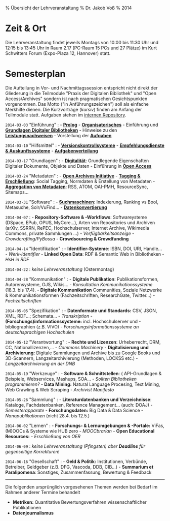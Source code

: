 % Übersicht der Lehrveranstaltung
% Dr. Jakob Voß
% 2014

# Zeit & Ort

Die Lehrveranstaltung findet jeweils Montags von 10:00 bis 11:30 Uhr und
12:15 bis 13:45 Uhr in Raum 2.17 (PC-Raum 15 PCs und 27 Plätze) im Kurt
Schwitters Forum (Expo-Plaza 12, Hannover) statt.

# Semesterplan

Die Aufteilung in Vor- und Nachmittagssession entspricht nicht direkt der
Gliederung in die Teilmodule "Praxis der Digitalen Bibliothek" und "Open
Access/Archives" sondern ist nach pragmatischen Gesichtspunkten vorgenommen.
Das Motto ("in Anführungszeichen") soll als einfache Merkhilfe dienen. Die
Kurzvorträge (*kursiv*) finden am Anfang der Teilmodule statt. Aufgaben stehen
im [internen Repository](https://github.com/hshdb/hshdb2014-aufgaben).

`2014-03-03` "Einführung"
  : - **[Prolog](2014-03-03/prolog.slides.md)**
    - **[Organisatorisches](2014-03-03/organisatorisches.slides.md)**
    - Einführung und **[Grundlagen Digitaler Bibliotheken](2014-03-03/einfuehrung-db.slides.md)**
    - Hinweise zu den **[Leistungsnachweisen](2014-03-03/leistungsnachweise.slides.md)**
    - Vorstellung der **[Aufgaben](2014-03-03/aufgaben.slides.md)**

`2014-03-10` "Hilfsmittel"
  : - **[Versionskontrollsysteme](2014-03-10/versionskontrollsysteme.slides.md)**
    - **[Empfehlungsdienste & Auskunftssysteme](2014-03-10/empfehlungsdienste.slides.md)**
    - **[Aufgabenverteilung](2014-03-10/aufgabenverteilung.slides.md)**

`2014-03-17` "Grundlagen"
  : - **[Digitalität](2014-03-17/digitalitaet.slides.md)**: Grundlegende Eigenschaften Digitaler Dokumente, Objekte und Daten
    - Einführung in **[Open Access](2014-03-17/einfuehrung-oa.slides.md)**

`2014-03-24` "Metadaten"
  : - **[Open Archives Initiative](2014-03-24/oai.slides.md)**
    - **[Tagging & Erschließung](2014-03-24/tagging-und-erschliessung.slides.md)**:
      Social Tagging, Normdaten & Erstellung von Metadaten
    - **[Aggregation von Metadaten](2014-03-24/metadaten-aggregation.slides.md)**:
      RSS, ATOM, OAI-PMH, ResourceSync, Sitemaps...

`2014-03-31` "Software"
  : - **[Suchmaschinen](2014-03-31/suchmaschinen.slides.md)**:
      Indexierung, Ranking vs Bool, Metasuche, Solr/VuFind... 
    - **[Datenkonvertierung](2014-03-31/datenkonvertierung.slides.md)**

`2014-04-07` 
  : - **Repository-Software & -Workflows**: 
      Softwareysteme (DSpace, EPub, OPUS, MyCore...),
      Arten von Repositories und Archiven (arXiv, SSRRN, RePEC, Hochschulserver,
      Internet Archive, Wikimedia Commons, private Sammlungen ...)
    -  *Verfügbarkeitsanzeige*
    -  *Crowdcrafting/PyBossa*
    - **Crowdsourcing & Crowdfunding**

`2014-04-14` "Identifikation"
  : - **Identifier-Systeme**: 
      ISBN, DOI, URI, Handle...
    - *Werk-Identifier*
    - **Linked Open Data**:
      RDF & Semantic Web in Bibliotheken
    - *HsH in RDF*

`2014-04-22`
  : *keine Lehrveranstaltung* (Ostermontag)

`2014-04-28` "Kommunikation"
  : - **Digitale Publikation**:
      Publikationsformen, Autorensysteme, OJS, Wikis...
    -  *Konsultation Kommunikationssysteme* (18.3. bis 17.4).
    - **Digitale Kommunikation**
       Communities, Soziale Netzwerke & Kommunikationsformen
       (Fachzeitschriften, ResearchGate, Twitter...)
    - *Fachzeitschriften*

`2014-05-05` "Spezifikation"
  : - **Datenformate und Standards:**
      CSV, JSON, XML, RDF...; Schemata...
    -  *Transkription*
    - **(Forschungs)informationssysteme:**
      incl. Hochschulserver und -bibliographien (z.B. VIVO)
    -  *Forschungsinformationssysteme an deutschsprachigen Hochschulen*

`2014-05-12` "Verantwortung"
  : - **Rechte und Lizenzen**:
      Urheberrecht, DRM, CC, Nationallizenzen,...
    -  *Commons Machinery*
    - **Digitalisierung und Archivierung:**
      Digitale Sammlungen und Archive bis zu Google Books und 3D-Scannern,
      Langzeitarchivierung (Methoden, LOCKSS etc.)
    -  *Langzeitarchivierung an der DNB*

`2014-05-19` "Werkzeuge"
 :  - **Software & Schnittstellen**: (
      API-Grundlagen & Beispiele, Webservices, Mashups, SOA...
    -  *Sollten Bibliotheken programmieren?*
    - **Data Mining:**
      Natural Language Procesing, Text Mining, Web Crawling & Web Scraping
    -  *Archivist Manifesto*

`2014-05-26` "Sammlung"
  : - **Literaturdatenbanken und Verzeichnisse**:
      Kataloge, Fachdatenbanken, Reference Management... (auch: DOAJ)
    -  *Semesterapparate*
    - **Forschungsdaten:** Big Data & Data Science
    -  *Nanopublikationen* (nicht 28.4. bis 12.5.)

`2014-06-02` "Lernen"
  : - **Forschungs- & Lernumgebungen & -Portale:**
      ViFas, (M)OOCs & Systeme wie HUB zero
    -  *MOOCbrarian*
    - **Open Educational Resources:**
    -  *Erschließung von OER*

`2014-06-09`
  : *keine Lehrveranstaltung (Pfingsten) aber **Deadline** für gegenseitige Korrekturen!*

`2014-06-16` "Gesellschaft"
  : - **Geld & Politik:**
      Institutionen, Verbünde, Betreiber, Geldgeber (z.B. DFG, Vascoda, DDB, CIB...)
    - **Summarium et Paralipomena**:
      Sonstiges, Zusammenfassung, Bewertung & Feedback

----

Die folgenden ursprünglich vorgesehenen Themen werden bei Bedarf im Rahmen
anderer Termine behandelt

- **Metriken:** Quantitative Bewertungsverfahren wissenschaftlicher Publikationen
- **Datenjournalismus**


